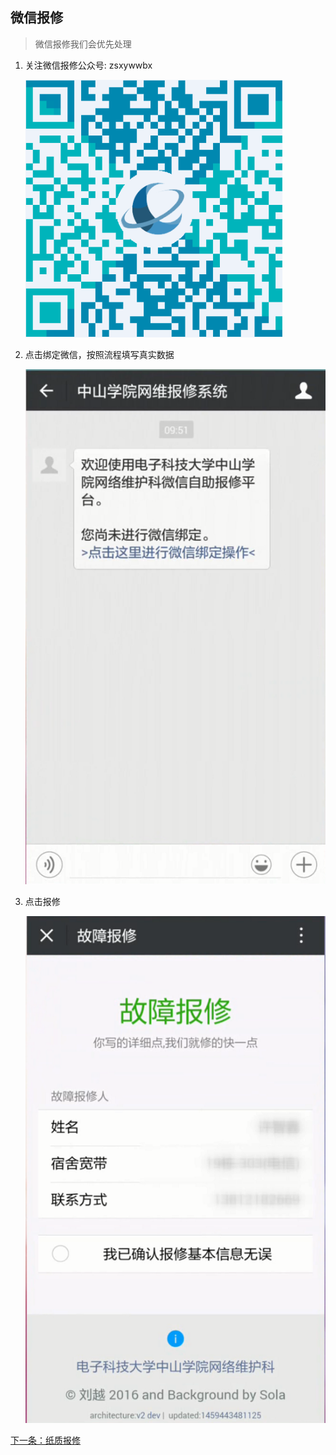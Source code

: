 ## 微信报修
> 微信报修我们会优先处理

1. 关注微信报修公众号: zsxywwbx
   
   ![](./image/image1.png)
   
2. 点击绑定微信，按照流程填写真实数据

   ![](./image/image2.png)
   
3. 点击报修

   ![](./image/image3.png)
   
[下一条：纸质报修](/repairGuide/paper)